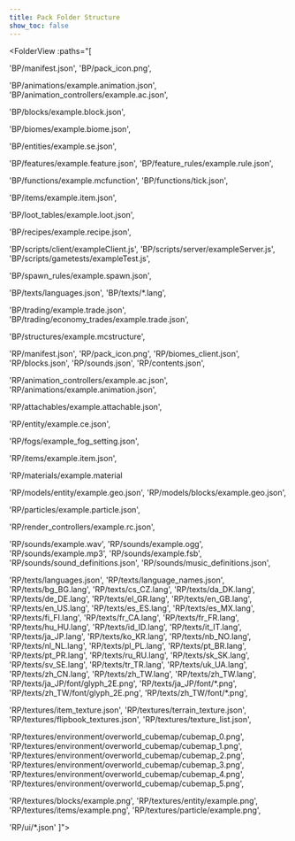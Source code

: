 ```yaml
---
title: Pack Folder Structure
show_toc: false
---
```


<FolderView :paths="[

'BP/manifest.json',
'BP/pack_icon.png',

'BP/animations/example.animation.json',
'BP/animation_controllers/example.ac.json',

'BP/blocks/example.block.json',

'BP/biomes/example.biome.json',

'BP/entities/example.se.json',

'BP/features/example.feature.json',
'BP/feature_rules/example.rule.json',

'BP/functions/example.mcfunction',
'BP/functions/tick.json',

'BP/items/example.item.json',

'BP/loot_tables/example.loot.json',

'BP/recipes/example.recipe.json',

'BP/scripts/client/exampleClient.js',
'BP/scripts/server/exampleServer.js',
'BP/scripts/gametests/exampleTest.js',

'BP/spawn_rules/example.spawn.json',

'BP/texts/languages.json',
'BP/texts/\*.lang',

'BP/trading/example.trade.json',
'BP/trading/economy_trades/example.trade.json',

'BP/structures/example.mcstructure',

'RP/manifest.json',
'RP/pack_icon.png',
'RP/biomes_client.json',
'RP/blocks.json',
'RP/sounds.json',
'RP/contents.json',

'RP/animation_controllers/example.ac.json',
'RP/animations/example.animation.json',

'RP/attachables/example.attachable.json',

'RP/entity/example.ce.json',

'RP/fogs/example_fog_setting.json',

'RP/items/example.item.json',

'RP/materials/example.material
                    
'RP/models/entity/example.geo.json',
'RP/models/blocks/example.geo.json',

'RP/particles/example.particle.json',

'RP/render_controllers/example.rc.json',

'RP/sounds/example.wav',
'RP/sounds/example.ogg',
'RP/sounds/example.mp3',
'RP/sounds/example.fsb',
'RP/sounds/sound_definitions.json',
'RP/sounds/music_definitions.json',

'RP/texts/languages.json',
'RP/texts/language_names.json',
'RP/texts/bg_BG.lang',
'RP/texts/cs_CZ.lang',
'RP/texts/da_DK.lang',
'RP/texts/de_DE.lang',
'RP/texts/el_GR.lang',
'RP/texts/en_GB.lang',
'RP/texts/en_US.lang',
'RP/texts/es_ES.lang',
'RP/texts/es_MX.lang',
'RP/texts/fi_FI.lang',
'RP/texts/fr_CA.lang',
'RP/texts/fr_FR.lang',
'RP/texts/hu_HU.lang',
'RP/texts/id_ID.lang',
'RP/texts/it_IT.lang',
'RP/texts/ja_JP.lang',
'RP/texts/ko_KR.lang',
'RP/texts/nb_NO.lang',
'RP/texts/nl_NL.lang',
'RP/texts/pl_PL.lang',
'RP/texts/pt_BR.lang',
'RP/texts/pt_PR.lang',
'RP/texts/ru_RU.lang',
'RP/texts/sk_SK.lang',
'RP/texts/sv_SE.lang',
'RP/texts/tr_TR.lang',
'RP/texts/uk_UA.lang',
'RP/texts/zh_CN.lang',
'RP/texts/zh_TW.lang',
'RP/texts/zh_TW.lang',
'RP/texts/ja_JP/font/glyph_2E.png',
'RP/texts/ja_JP/font/\*.png',
'RP/texts/zh_TW/font/glyph_2E.png',
'RP/texts/zh_TW/font/\*.png',

'RP/textures/item_texture.json',
'RP/textures/terrain_texture.json',
'RP/textures/flipbook_textures.json',
'RP/textures/texture_list.json',

'RP/textures/environment/overworld_cubemap/cubemap_0.png',
'RP/textures/environment/overworld_cubemap/cubemap_1.png',
'RP/textures/environment/overworld_cubemap/cubemap_2.png',
'RP/textures/environment/overworld_cubemap/cubemap_3.png',
'RP/textures/environment/overworld_cubemap/cubemap_4.png',
'RP/textures/environment/overworld_cubemap/cubemap_5.png',

'RP/textures/blocks/example.png',
'RP/textures/entity/example.png',
'RP/textures/items/example.png',
'RP/textures/particle/example.png',

'RP/ui/\*.json'
]"></FolderView>
